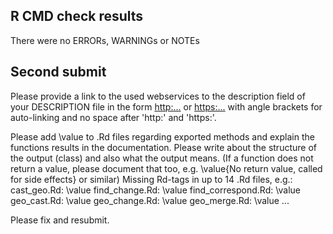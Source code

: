 ## R CMD check results
There were no ERRORs, WARNINGs or NOTEs

## Second submit
Please provide a link to the used webservices to the description field of your DESCRIPTION file in the form <http:...> or <https:...> with angle brackets for auto-linking and no space after 'http:' and 'https:'.

Please add \value to .Rd files regarding exported methods and explain the functions results in the documentation. Please write about the structure of the output (class) and also what the output means. (If a function does not return a value, please document that too, e.g. 
\value{No return value, called for side effects} or similar) Missing Rd-tags in up to 14 .Rd files, e.g.:
      cast_geo.Rd: \value
      find_change.Rd: \value
      find_correspond.Rd: \value
      geo_cast.Rd: \value
      geo_change.Rd: \value
      geo_merge.Rd: \value
      ...


Please fix and resubmit.
